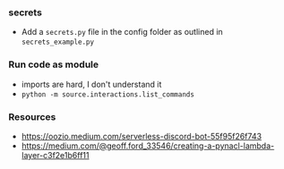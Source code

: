 ### secrets
 - Add a `secrets.py` file in the config folder as outlined in `secrets_example.py`

### Run code as module 
 - imports are hard, I don't understand it
 - `python -m source.interactions.list_commands`

### Resources
- https://oozio.medium.com/serverless-discord-bot-55f95f26f743
- https://medium.com/@geoff.ford_33546/creating-a-pynacl-lambda-layer-c3f2e1b6ff11